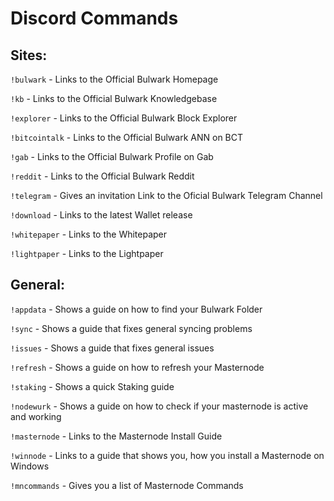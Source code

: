# Discord Commands

## **Sites:**

`!bulwark`
\- Links to the Official Bulwark Homepage

`!kb`
\- Links to the Official Bulwark Knowledgebase

`!explorer`
\-  Links to the Official Bulwark Block Explorer

`!bitcointalk`
\- Links to the Official Bulwark ANN on BCT

`!gab`
\- Links to the Official Bulwark Profile on Gab

`!reddit`
\- Links to the Official Bulwark Reddit

`!telegram`
\- Gives an invitation Link to the Oficial Bulwark Telegram Channel

`!download`
\- Links to the latest Wallet release

`!whitepaper`
\- Links to the Whitepaper

`!lightpaper`
\- Links to the Lightpaper


## **General:**

`!appdata`
\- Shows a guide on how to find your Bulwark Folder

`!sync`
\- Shows a guide that fixes general syncing problems

`!issues`
\- Shows a guide that fixes general issues

`!refresh`
\- Shows a guide on how to refresh your Masternode

`!staking`
\- Shows a quick Staking guide

`!nodewurk`
\- Shows a guide on how to check if your masternode is active and working

`!masternode`
\- Links to the Masternode Install Guide

`!winnode`
\- Links to a guide that shows you, how you install a Masternode on Windows

`!mncommands`
\- Gives you a list of Masternode Commands

